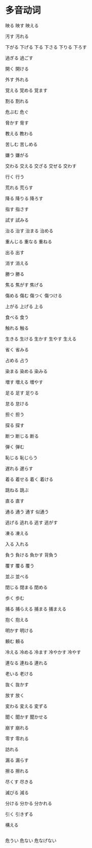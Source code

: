 # 多音动词

映る
映す
映える

汚す
汚れる

下がる
下げる
下る
下さる
下りる
下ろす

過ぎる
過ごす

開く
開ける

外す
外れる

覚える
覚める
覚ます

割る
割れる

危ぶむ
危ぐ

脅かす
脅す

教える
教わる

苦しむ
苦しめる

嫌う
嫌がる

交わる
交える
交ざる
交ぜる
交わす

行く
行う

荒れる
荒らす

降る
降りる
降ろす

指す
指さす

試す
試みる

治る
治す
治まる
治める

重んじる
重なる
重ねる

出る
出す

消す
消える

勝つ
勝る

焦る
焦がす
焦げる

傷める
傷む
傷つく
傷つける

上がる
上げる
上る

食べる
食う

触れる
触る

生きる
生ける
生かす
生やす
生える

省く
省みる

占める
占う

染まる
染める
染みる

増す
増える
増やす

足る
足す
足りる

怠る
怠ける

担ぐ
担う

探る
探す

断つ
断じる
断る

弾く
弾む

恥じる
恥じらう

遅れる
遅らす

着る
着せる
着く
着ける

跳ねる
跳ぶ

直る
直す

通る
通う
通す
似通う

逃げる
逃れる
逃す
逃がす

凍る
凍える

入る
入れる

負う
負ける
負かす
背負う

覆す
覆る
覆う

並ぶ
並べる

閉じる
閉まる
閉める

歩く
歩む

捕る
捕らえる
捕まる
捕まえる

抱く
抱える

明かす
明ける

頼む
頼る

冷える
冷める
冷ます
冷やかす
冷やす

連なる
連ねる
連れる

老いる
老ける


抜く
抜かす

放す
放く


変わる
変える
変ずる


聞く
聞かす
聞かせる

崩す
崩れる

零す
零れる

訪れる

漏る
漏らす

擦る
擦れる

尽くす
尽きる

滅びる
減る



分ける
分かる
分かれる

引く
引きずる

構える

##


危うい
危ない
危なげない
